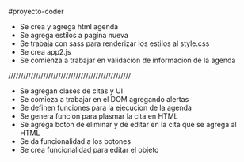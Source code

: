 #proyecto-coder


- Se crea y agrega html agenda
- Se agrega estilos a pagina nueva
- Se trabaja con sass para renderizar los estilos al style.css
- Se crea app2.js
- Se comienza a trabajar en validacion de informacion de la agenda

/////////////////////////////////////////////////

- Se agregan clases de citas y UI
- Se comieza a trabajar en el DOM agregando alertas 
- Se definen funciones para la ejecucion de la agenda
- Se genera funcion para plasmar la cita en HTML
- Se agrega boton de eliminar y de editar en la cita que se agrega al HTML
- Se da funcionalidad a los botones
- Se crea funcionalidad para editar el objeto
